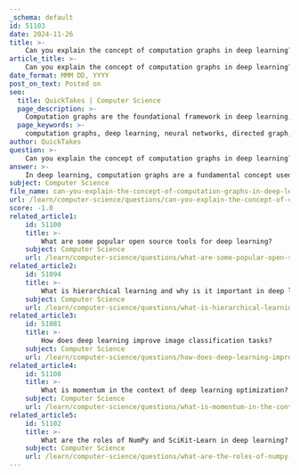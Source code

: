```yaml
---
_schema: default
id: 51103
date: 2024-11-26
title: >-
    Can you explain the concept of computation graphs in deep learning?
article_title: >-
    Can you explain the concept of computation graphs in deep learning?
date_format: MMM DD, YYYY
post_on_text: Posted on
seo:
  title: QuickTakes | Computer Science
  page_description: >-
    Computation graphs are the foundational framework in deep learning, representing mathematical expressions as directed graphs where nodes are operations and edges represent data flow, facilitating forward and backward passes for training neural networks and enabling automatic differentiation.
  page_keywords: >-
    computation graphs, deep learning, neural networks, directed graph, forward pass, backward pass, static graphs, dynamic graphs, automatic differentiation, visualization, debugging, optimization
author: QuickTakes
question: >-
    Can you explain the concept of computation graphs in deep learning?
answer: >-
    In deep learning, computation graphs are a fundamental concept used to represent and evaluate mathematical expressions. A computation graph is essentially a directed graph where nodes represent mathematical operations (such as addition, multiplication, etc.), and edges represent the flow of data between these operations. This structure allows for a clear and organized way to visualize and implement complex calculations involved in training neural networks.\n\n### Key Features of Computation Graphs:\n\n1. **Directed Graph**: The graph is directed, meaning that it has a specific direction indicating how data flows from one operation to another. This directionality is crucial for understanding how inputs are transformed into outputs through various layers of the network.\n\n2. **Forward and Backward Pass**: Computation graphs facilitate the two main phases of neural network training:\n   - **Forward Pass**: During this phase, the input data is passed through the network, and the output is computed. Each node in the graph performs its operation based on the inputs it receives from previous nodes.\n   - **Backward Pass**: After obtaining the output, the backward pass is executed to compute gradients using backpropagation. This is where the graph's structure becomes particularly useful, as it allows for efficient calculation of derivatives with respect to each parameter in the network.\n\n3. **Static vs. Dynamic Graphs**: \n   - **Static Computation Graphs**: These are defined before the execution of the model. The structure of the graph remains fixed, which can lead to optimizations but may limit flexibility.\n   - **Dynamic Computation Graphs**: Libraries like PyTorch utilize dynamic computation graphs, allowing the graph to be constructed on-the-fly during execution. This flexibility is beneficial for models that require varying input sizes or structures.\n\n4. **Automatic Differentiation**: One of the significant advantages of computation graphs is that they enable automatic differentiation. Once a neural network is expressed as a computation graph, the framework can automatically compute gradients for optimization algorithms like gradient descent, simplifying the implementation of training routines.\n\n5. **Visualization and Debugging**: Computation graphs provide a visual representation of the model's architecture, making it easier to understand the relationships between different operations and to debug issues that may arise during training.\n\nIn summary, computation graphs serve as a powerful tool in deep learning, allowing for the systematic representation of complex mathematical operations, facilitating efficient training through forward and backward passes, and enabling automatic differentiation for gradient-based optimization. Understanding computation graphs is essential for anyone looking to delve deeper into the mechanics of deep learning models.
subject: Computer Science
file_name: can-you-explain-the-concept-of-computation-graphs-in-deep-learning.md
url: /learn/computer-science/questions/can-you-explain-the-concept-of-computation-graphs-in-deep-learning
score: -1.0
related_article1:
    id: 51100
    title: >-
        What are some popular open source tools for deep learning?
    subject: Computer Science
    url: /learn/computer-science/questions/what-are-some-popular-open-source-tools-for-deep-learning
related_article2:
    id: 51094
    title: >-
        What is hierarchical learning and why is it important in deep learning?
    subject: Computer Science
    url: /learn/computer-science/questions/what-is-hierarchical-learning-and-why-is-it-important-in-deep-learning
related_article3:
    id: 51081
    title: >-
        How does deep learning improve image classification tasks?
    subject: Computer Science
    url: /learn/computer-science/questions/how-does-deep-learning-improve-image-classification-tasks
related_article4:
    id: 51108
    title: >-
        What is momentum in the context of deep learning optimization?
    subject: Computer Science
    url: /learn/computer-science/questions/what-is-momentum-in-the-context-of-deep-learning-optimization
related_article5:
    id: 51102
    title: >-
        What are the roles of NumPy and SciKit-Learn in deep learning?
    subject: Computer Science
    url: /learn/computer-science/questions/what-are-the-roles-of-numpy-and-scikitlearn-in-deep-learning
---
```


&nbsp;